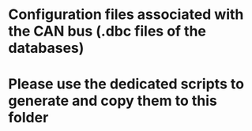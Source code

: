 # Configuration files associated with the CAN bus (.dbc files of the databases)

# Please use the dedicated scripts to generate and copy them to this folder
